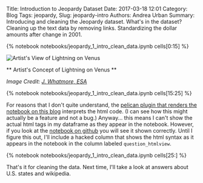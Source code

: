 Title: Introduction to Jeopardy Dataset
Date: 2017-03-18 12:01
Category: Blog
Tags: jeopardy,
Slug: jeopardy-intro
Authors: Andrea Urban
Summary: Introducing and cleaning the Jeopardy dataset. What's in the dataset? Cleaning up the text data by removing links. Standardizing the dollar amounts after change in 2001.


{% notebook notebooks/jeopardy_1_intro_clean_data.ipynb cells[0:15] %}

![Artist's View of Lightning on Venus]({filename}/images/Artist_s_concept_of_lightning_on_Venus.jpg)

** Artist's Concept of Lightning on Venus **

*Image Credit: [J. Whatmore, ESA](http://www.esa.int/spaceinimages/Images/2007/11/Artist_s_concept_of_lightning_on_Venus2)*

{% notebook notebooks/jeopardy_1_intro_clean_data.ipynb cells[15:25] %}


For reasons that I don't quite understand, the [pelican plugin that renders the notebook on this blog](https://github.com/danielfrg/pelican-ipynb) interprets the html code. (I can see how this might actually be a feature and not a bug.) Anyway... this means I can't show the actual html tags in my dataframe as they appear in the notebook. However, if you look at the [notebook on github](linkehere) you will see it shown correctly. Until I figure this out, I'll include a hacked column that shows the html syntax as it appears in the notebook in the column labeled `question_htmlview`.

{% notebook notebooks/jeopardy_1_intro_clean_data.ipynb cells[25:] %}


That's it for cleaning the data. Next time, I'll take a look at answers about U.S. states and wikipedia.